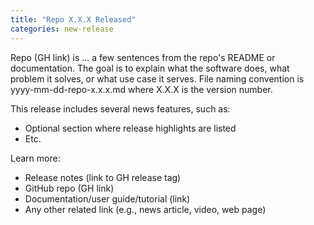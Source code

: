 ```yaml
---
title: "Repo X.X.X Released"
categories: new-release
---
```


Repo (GH link) is ... a few sentences from the repo's README or documentation. The goal is to explain what the software does, what problem it solves, or what use case it serves. File naming convention is yyyy-mm-dd-repo-x.x.x.md where X.X.X is the version number.

This release includes several news features, such as:
- Optional section where release highlights are listed
- Etc.

Learn more:
- Release notes (link to GH release tag)
- GitHub repo (GH link)
- Documentation/user guide/tutorial (link)
- Any other related link (e.g., news article, video, web page)
